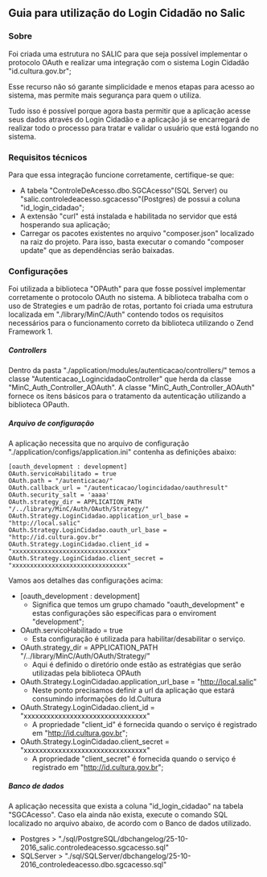 ## Guia para utilização do Login Cidadão no Salic

### Sobre


Foi criada uma estrutura no SALIC para que seja possível implementar o protocolo OAuth e realizar uma integração com o sistema Login Cidadão "id.cultura.gov.br";

Esse recurso não só garante simplicidade e menos etapas para acesso ao sistema, mas permite mais segurança para quem o utiliza.

Tudo isso é possível porque agora basta permitir que a aplicação acesse seus dados através do Login Cidadão e a aplicação já se encarregará de realizar todo o processo para tratar e validar o usuário que está logando no sistema.

### Requisitos técnicos

Para que essa integração funcione corretamente, certifique-se que:

- A tabela "ControleDeAcesso.dbo.SGCAcesso"(SQL Server) ou "salic.controledeacesso.sgcacesso"(Postgres) de possui a coluna "id_login_cidadao";
- A extensão "curl" está instalada e habilitada no servidor que está hosperando sua aplicação;
- Carregar os pacotes existentes no arquivo "composer.json" localizado na raiz do projeto. Para isso, basta executar o comando "composer update" que as dependências serão baixadas.

### Configurações

Foi utilizada a biblioteca "OPAuth" para que fosse possível implementar corretamente o protocolo OAuth no sistema. A biblioteca trabalha com o uso de Strategies e um padrão de rotas, portanto foi criada uma estrutura localizada em "./library/MinC/Auth" contendo todos os requisitos necessários para o funcionamento correto da biblioteca utilizando o Zend Framework 1.

##### Controllers

Dentro da pasta "./application/modules/autenticacao/controllers/" temos a classe "Autenticacao_LogincidadaoController" que herda da classe "MinC_Auth_Controller_AOAuth". A classe "MinC_Auth_Controller_AOAuth" fornece os itens básicos para o tratamento da autenticação utilizando a biblioteca OPauth.

##### Arquivo de configuração

A aplicação necessita que no arquivo de configuração "./application/configs/application.ini" contenha as definições abaixo:

    [oauth_development : development]
    OAuth.servicoHabilitado = true
    OAuth.path = "/autenticacao/"
    OAuth.callback_url = "/autenticacao/logincidadao/oauthresult"
    OAuth.security_salt = 'aaaa'
    OAuth.strategy_dir = APPLICATION_PATH "/../library/MinC/Auth/OAuth/Strategy/"
    OAuth.Strategy.LoginCidadao.application_url_base = "http://local.salic"
    OAuth.Strategy.LoginCidadao.oauth_url_base = "http://id.cultura.gov.br"
    OAuth.Strategy.LoginCidadao.client_id = "xxxxxxxxxxxxxxxxxxxxxxxxxxxxxxxx"
    OAuth.Strategy.LoginCidadao.client_secret = "xxxxxxxxxxxxxxxxxxxxxxxxxxxxxxxx"
    
Vamos aos detalhes das configurações acima:
- [oauth_development : development] 
  - Significa que temos um grupo chamado "oauth_development" e estas configurações são específicas para o enviroment "development";
- OAuth.servicoHabilitado = true
  - Esta configuração é utilizada para habilitar/desabilitar o serviço.
- OAuth.strategy_dir = APPLICATION_PATH "/../library/MinC/Auth/OAuth/Strategy/"
  - Aqui é definido o diretório onde estão as estratégias que serão utilizadas pela biblioteca OPAuth
- OAuth.Strategy.LoginCidadao.application_url_base = "http://local.salic"
  - Neste ponto precisamos definir a url da aplicação que estará consumindo informações do Id.Cultura
- OAuth.Strategy.LoginCidadao.client_id = "xxxxxxxxxxxxxxxxxxxxxxxxxxxxxxxx"
  - A propriedade "client_id" é fornecida quando o serviço é registrado em "http://id.cultura.gov.br";
- OAuth.Strategy.LoginCidadao.client_secret = "xxxxxxxxxxxxxxxxxxxxxxxxxxxxxxxx"
  - A propriedade "client_secret" é fornecida quando o serviço é registrado em "http://id.cultura.gov.br";

##### Banco de dados

A aplicação necessita que exista a coluna "id_login_cidadao" na tabela "SGCAcesso". Caso ela ainda não exista, execute o comando SQL localizado no arquivo abaixo, de acordo com o Banco de dados utilizado.  

- Postgres > "./sql/PostgreSQL/dbchangelog/25-10-2016_salic.controledeacesso.sgcacesso.sql"
- SQLServer > "./sql/SQLServer/dbchangelog/25-10-2016_controledeacesso.dbo.sgcacesso.sql"